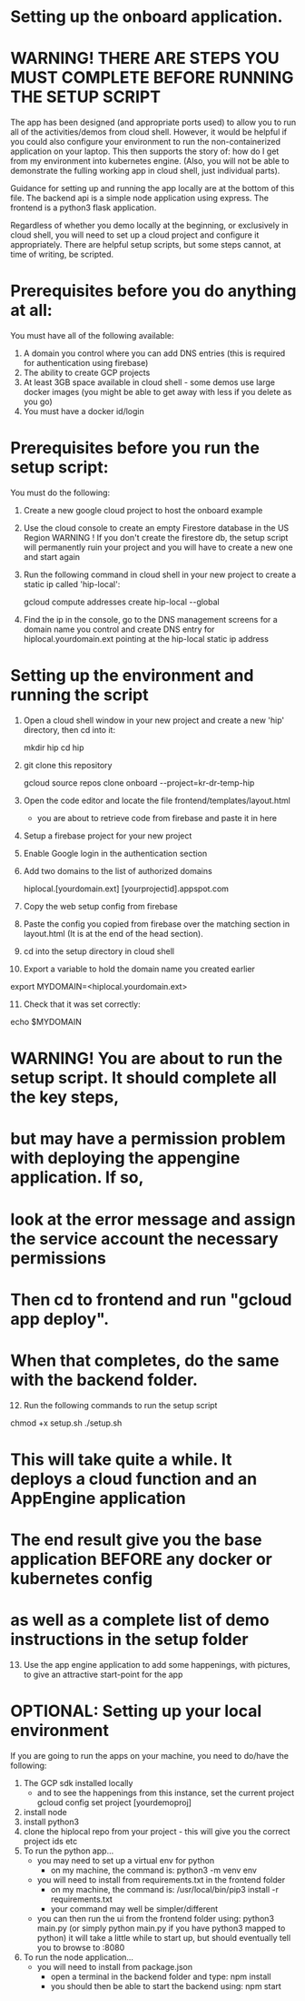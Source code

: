 # Setting up the onboard application.

# WARNING!  THERE ARE STEPS YOU MUST COMPLETE BEFORE RUNNING THE SETUP SCRIPT

The app has been designed (and appropriate ports used) to allow you to run all of the activities/demos from cloud shell.  However, it would be helpful if you could also configure your environment to run the non-containerized application on your laptop.  This then supports the story of: how do I get from my environment into kubernetes engine. (Also, you will not 
be able to demonstrate the fulling working app in cloud shell, just individual parts).

Guidance for setting up and running the app locally are at the bottom of this file.  The backend api is a simple node application using express.  The frontend is a python3 flask application.  

Regardless of whether you demo locally at the beginning, or exclusively in cloud shell, 
you will need to set up a cloud  project and configure it appropriately. There are helpful setup scripts, but some steps cannot, at time of writing, be scripted.

# Prerequisites before you do anything at all:

You must have all of the following available:

1. A domain you control where you can add DNS entries
    (this is required for authentication using firebase)
2. The ability to create GCP projects
3. At least 3GB space available in cloud shell - some demos use large docker images
   (you might be able to get away with less if you delete as you go)
4. You must have a docker id/login

# Prerequisites before you run the setup script:

You must do the following:

1. Create a new google cloud project to host the onboard example
2. Use the cloud console to create an empty Firestore database in the US Region
    WARNING ! If you don't create the firestore db, the setup script will 
    permanently ruin your project and you will have to create a new one and start again
3. Run the following command in cloud shell in your new project to create a static ip  called 'hip-local':

    gcloud compute addresses create hip-local --global
    
4. Find the ip in the console, go to the DNS management screens for a domain name you control and create DNS entry for hiplocal.yourdomain.ext pointing at the hip-local static ip address


# Setting up the environment and running the script
1. Open a cloud shell window in your new project and create a new 'hip' directory, then cd into it:

    mkdir hip
    cd hip

2. git clone this repository 

    gcloud source repos clone onboard --project=kr-dr-temp-hip

3. Open the code editor and locate the file frontend/templates/layout.html 
    - you are about to retrieve code from firebase and paste it in here
4. Setup a firebase project for your new project
5. Enable Google login in the authentication section
6. Add two domains to the list of authorized domains 

    hiplocal.[yourdomain.ext]
    [yourprojectid].appspot.com

7. Copy the web setup config from firebase 
8. Paste the config you copied from firebase over the matching section in layout.html
    (It is at the end of the head section).
9. cd into the setup directory in cloud shell
10. Export a variable to hold the  domain name you created earlier

export MYDOMAIN=<hiplocal.yourdomain.ext>

11. Check that it was set correctly:

echo $MYDOMAIN

# WARNING! You are about to run the setup script. It should complete all the key steps,
# but may have a permission problem with deploying the appengine application. If so, 
# look at the error message and assign the service account the necessary permissions
# Then cd to frontend and  run "gcloud app deploy".
# When that completes, do the same with the backend folder.

12. Run the following commands to run the setup script

chmod +x setup.sh
./setup.sh

# This will take quite a while. It deploys a cloud function and an AppEngine application
# The end result give you the base application BEFORE any docker or kubernetes config
# as well as a complete list of demo instructions in the setup folder

13. Use the app engine application to add some happenings, with pictures,
   to give an attractive start-point for the app


# OPTIONAL: Setting up your local environment

If you are going to run the apps on your machine, you need to do/have the following:

1. The GCP sdk installed locally
    - and to see the happenings from this instance, set the current project 
        gcloud config set project [yourdemoproj]
2. install node
3. install python3
4. clone the hiplocal repo from your project - this will give you the correct project ids etc
5. To run the python app...
    - you may need to set up a virtual env for python
        - on my machine, the command is: 
                python3 -m venv env
    - you will need to install from requirements.txt in the frontend folder
        - on my machine, the command is: 
                /usr/local/bin/pip3 install -r requirements.txt
        - your command may well be simpler/different
    - you can then run the ui from the frontend folder using:
            python3 main.py
        (or simply python main.py if you have python3 mapped to python)
        it will take a little while to start up, but should eventually tell you to browse to :8080
6. To run the node application...
    - you will need to install from package.json
        - open a terminal in the backend folder and type:
            npm install
        - you should then be able to start the backend using:
            npm start